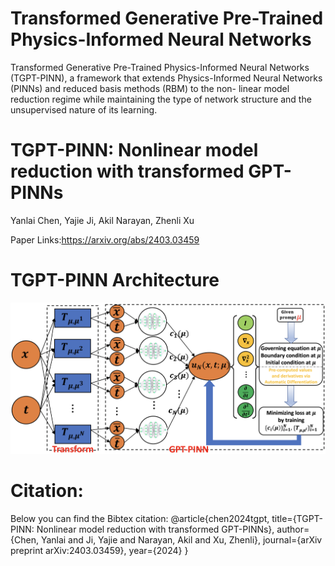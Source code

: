 # Transformed Generative Pre-Trained Physics-Informed Neural Networks
Transformed Generative Pre-Trained Physics-Informed Neural Networks (TGPT-PINN), a framework that extends Physics-Informed Neural Networks (PINNs) and reduced basis methods (RBM) to the non- linear model reduction regime while maintaining the type of network structure and the unsupervised nature of its learning. 


# TGPT-PINN: Nonlinear model reduction with transformed GPT-PINNs
Yanlai Chen, Yajie Ji, Akil Narayan, Zhenli Xu

Paper Links:https://arxiv.org/abs/2403.03459

# TGPT-PINN Architecture
![image](https://github.com/DuktigYajie/TGPT-PINN/blob/main/TGPT-PINN.png)

# Citation:
Below you can find the Bibtex citation:
@article{chen2024tgpt,
  title={TGPT-PINN: Nonlinear model reduction with transformed GPT-PINNs},
  author={Chen, Yanlai and Ji, Yajie and Narayan, Akil and Xu, Zhenli},
  journal={arXiv preprint arXiv:2403.03459},
  year={2024}
}
